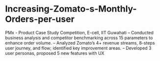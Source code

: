 # Increasing-Zomato-s-Monthly-Orders-per-user
PMx - Product Case Study Competition, E-cell, IIT Guwahati – Conducted business analysis and competitor benchmarking across 15 parameters to enhance order volume. – Analyzed Zomato’s 4+ revenue streams, 8-steps user journey, and flow; identified key improvement areas. – Developed 3 user personas, proposed 5 new features with UX
